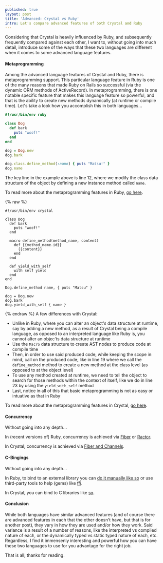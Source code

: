 ```yaml
---
published: true
layout: post
title: 'Advanced: Crystal vs Ruby'
intro: Let's compare advanced features of both Crystal and Ruby
---
```


Considering that Crystal is heavily influenced by Ruby, and subsequently frequently compared against each other, I want to, without going into much detail, introduce some of the ways that these two languages are different when it comes to some advanced language features.

#### Metaprogramming
Among the advanced language features of Crystal and Ruby, there is metaprogramming support. This particular language feature in Ruby is one of the many reasons that made Ruby on Rails so successful (via the dynamic ORM methods of ActiveRecord). In metaprogramming, there is one notable specific feature that makes this language feature so powerful, and that is the ability to create new methods dynamically (at runtime or compile time). Let's take a look how you accomplish this in both languages...

```ruby
#!/usr/bin/env ruby

class Dog
  def bark
    puts "woof!"
  end
end

dog = Dog.new
dog.bark

dog.class.define_method(:name) { puts "Matsu!" }
dog.name
```
The key line in the example above is line 12, where we modify the class data structure of the object by defining a new instance method called `name`.

To read more about the metaprogramming features in Ruby, [go here][4].

{% raw %}
```crystal
#!/usr/bin/env crystal

class Dog
  def bark
    puts "woof!"
  end

  macro define_method(method_name, content)
    def {{method_name.id}}
      {{content}}
    end
  end

  def yield_with_self
    with self yield
  end
end

Dog.define_method name, { puts "Matsu" }

dog = Dog.new
dog.bark
dog.yield_with_self { name }
```
{% endraw %} 
A few differences with Crystal:
- Unlike in Ruby, where you can alter an object's data structure at runtime, say by adding a new method, as a result of Crystal being a compile language, as opposed to an interpreted language like Ruby is, you cannot alter an objec'ts data structure at runtime
- Use the `Macro` data structure to create AST nodes to produce code at compile time
- Then, in order to use said produced code, while keeping the scope in mind, call on the produced code, like in line 19 where we call the `define_method` method to create a new method at the class level (as opposed to at the object level)
- To use any method created at runtime, we need to tell the object to search for those methods within the context of itself, like we do in line 23 by using the `yield_with_self` method
- Last, notice in all of this that basic metaprogramming is not as easy or intuative as that in Ruby

To read more about the metaprogramming features in Crystal, [go here][1].

#### Concurrency
Without going into any depth...

In (recent versions of) Ruby, concurrency is achieved via [Fiber][5] or [Ractor][6].

In Crystal, concurrency is achieved via [Fiber and Channels][2].

#### C-Bingings
Without going into any depth...

In Ruby, to bind to an external library you can [do it manually like so][7] or use third-party tools to help (gems) like [ffi][8].

In Crystal, you can bind to C libraries like [so][3].

#### Conclusion
While both languages have similar advanced features (and of course there are advanced features in each that the other doesn't have, but that is for another post), they vary in how they are used and/or how they work. Said variance is a result of a number of reasons, like the interpreted vs compiled nature of each, or the dynamically typed vs static typed nature of each, etc. Regardless, I find it immensenly interesting and powerful how you can have these two languages to use for you advantage for the right job.

That is all, thanks for reading.

<!-- Crystal links -->
[1]: https://crystal-lang.org/reference/1.6/syntax_and_semantics/macros/index.html
[2]: https://crystal-lang.org/reference/1.6/guides/concurrency.html
[3]: https://crystal-lang.org/reference/1.6/syntax_and_semantics/c_bindings/

<!-- Ruby links -->
[4]: https://ruby-doc.org/core-3.0.0/Module.html
[5]: https://ruby-doc.org/core-3.0.0/Fiber.html
[6]: https://ruby-doc.org/core-3.0.0/Ractor.html
[7]: https://docs.ruby-lang.org/en/3.0/extension_rdoc.html#label-Example+-+Creating+the+dbm+Extension
[8]: https://github.com/ffi/ffi